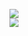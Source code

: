 [![](https://img.shields.io/badge/Made%20With-Github%20Spray-lightgrey.svg?style=for-the-badge&logo=github)](https://github.com/Annihil/github-spray#5918)  
[![](https://i.imgur.com/2DrTn0Z.gif)](https://github.com/Annihil/github-spray)